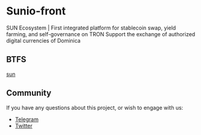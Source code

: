 # Sunio-front

SUN Ecosystem | First integrated platform for stablecoin swap, yield farming, and self-governance on TRON
Support the exchange of authorized digital currencies of Dominica

## BTFS

[sun](https://gateway.btfs.io/btfs/QmfWJS6BBBFmtsaN91zC3EMo8Y3wh9opxAcjZkMrWCsXuK/?lang=en-US#/home)

## Community

If you have any questions about this project, or wish to engage with us:

- [Telegram](https://t.me/SunIO_Defi)
- [Twitter](https://twitter.com/defi_sunio)
